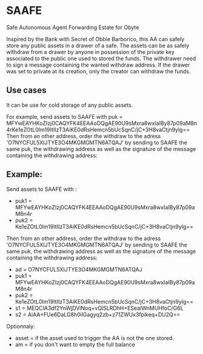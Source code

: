 # SAAFE
Safe Autonomous Agent Forwarding Estate for Obyte

Inspired by the Bank with Secret of Obbie Barborico, this AA can safely store any public assets in a drawer of a safe. The assets can be as safely withdraw from a drawer by anyone in possession of the private key associated to the public one used to stored the funds. The withdrawer need to sign a message containing the wanted withdraw address. 
If the drawer was set to private at its creation, only the creator can withdraw the funds.

## Use cases
It can be use for cold storage of any public assets.

For example, send assets to SAAFE with puk = MFYwEAYHKoZIzj0CAQYFK4EEAAoDQgAE90U9sMxra8wxIaIBy87p09aM8n4rKe1eZOtL0Im19ItIIzT3AiKE0dRsHemcn5bUcSqnC/jC+3H8vaCtjn9ylg==
Then from an other address, order the withdraw to the adress 'O7NYCFUL5XIJTYE3O4MKGMGMTN6ATQAJ' by sending to SAAFE the same puk, the withdrawing address as well as the signature of the message containing the withdrawing address:

## Example:
Send assets to SAAFE with :
* puk1 = MFYwEAYHKoZIzj0CAQYFK4EEAAoDQgAE90U9sMxra8wxIaIBy87p09aM8n4r
* puk2 = Ke1eZOtL0Im19ItIIzT3AiKE0dRsHemcn5bUcSqnC/jC+3H8vaCtjn9ylg==

Then from an other address, order the withdraw to the adress 'O7NYCFUL5XIJTYE3O4MKGMGMTN6ATQAJ' by sending to SAAFE the same puk, the withdrawing address as well as the signature of the message containing the withdrawing address:
* ad = O7NYCFUL5XIJTYE3O4MKGMGMTN6ATQAJ
* puk1 = MFYwEAYHKoZIzj0CAQYFK4EEAAoDQgAE90U9sMxra8wxIaIBy87p09aM8n4r
* puk2 = Ke1eZOtL0Im19ItIIzT3AiKE0dRsHemcn5bUcSqnC/jC+3H8vaCtjn9ylg==
* s1 = MEQCIA3df2YnWjDVlNoq+vQlSLRDhH+ESeaIWnMUHfoC/G6L
* s2 = AiAA+FUe6DaLG8h0ilGagyq2zb+z71ZWUx3fpikeq+DU2Q==

Optionnaly:
* asset = <asset name >
if the asset used to trigger the AA is not the one stored.
* am = <amount>
if you don't want to empty the full balance

